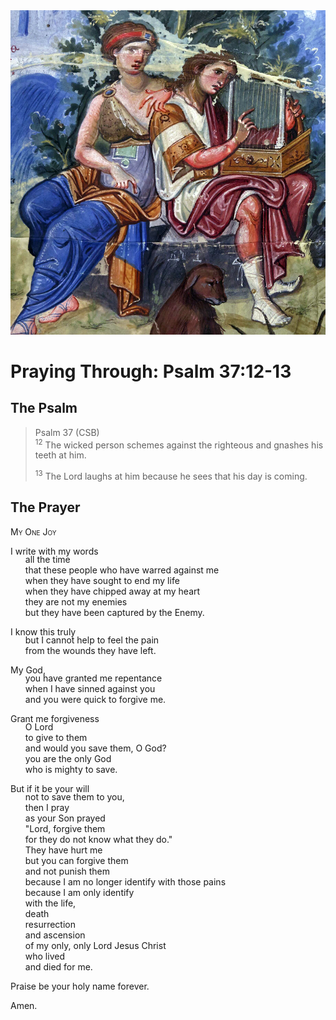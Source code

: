 <img class="intro-right" src="../images/art-paris-psalter.jpg">

<style>
  li {list-style-type: none;}
  p + ul {
    margin-top: -18px;
}
</style>

# Praying Through: Psalm 37:12-13

## The Psalm

>Psalm 37 (CSB)  
><sup>12</sup> The wicked person schemes against the righteous and gnashes his teeth at him. 
>
><sup>13</sup> The Lord laughs at him because he sees that his day is coming. 

## The Prayer

<div style="font-variant: small-caps;">
My One Joy
</div>

I write with my words
* all the time
* that these people who have warred against me
* when they have sought to end my life
* when they have chipped away at my heart
* they are not my enemies
* but they have been captured by the Enemy.

I know this truly
* but I cannot help to feel the pain
* from the wounds they have left.

My God,
* you have granted me repentance
* when I have sinned against you 
* and you were quick to forgive me.

Grant me forgiveness
* O Lord
* to give to them
* and would you save them, O God?
* you are the only God
* who is mighty to save.

But if it be your will
* not to save them to you,
* then I pray
* as your Son prayed
* "Lord, forgive them
* for they do not know what they do."
* They have hurt me
* but you can forgive them
* and not punish them
* because I am no longer identify with those pains
* because I am only identify
* with the life,
* death
* resurrection
* and ascension 
* of my only, only Lord Jesus Christ
* who lived
* and died for me.

Praise be your holy name forever.

Amen.
